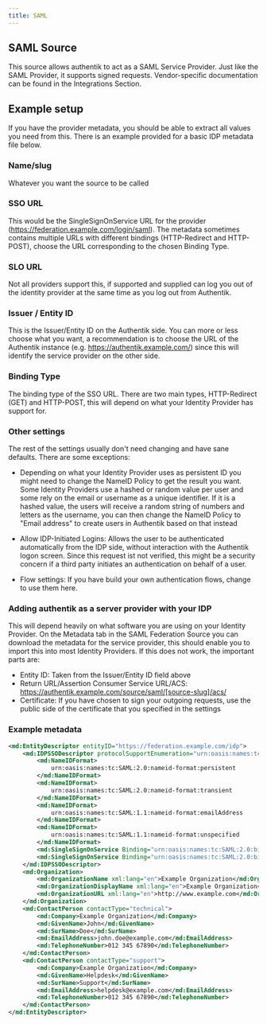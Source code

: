 ```yaml
---
title: SAML
---
```


## SAML Source

This source allows authentik to act as a SAML Service Provider. Just like the SAML Provider, it supports signed requests. Vendor-specific documentation can be found in the Integrations Section.

## Example setup
If you have the provider metadata, you should be able to extract all values you need from this. There is an example provided for a basic IDP metadata file below.

### Name/slug
Whatever you want the source to be called

### SSO URL
This would be the SingleSignOnService URL for the provider (https://federation.example.com/login/saml). The metadata sometimes contains multiple URLs with different bindings (HTTP-Redirect and HTTP-POST), choose the URL corresponding to the chosen Binding Type.

### SLO URL
Not all providers support this, if supported and supplied can log you out of the identity provider at the same time as you log out from Authentik.

### Issuer / Entity ID
This is the Issuer/Entity ID on the Authentik side. You can more or less choose what you want, a recommendation is to choose the URL of the Authentik instance (e.g. https://authentik.example.com/) since this will identify the service provider on the other side.

### Binding Type
The binding type of the SSO URL. There are two main types, HTTP-Redirect (GET) and HTTP-POST, this will depend on what your Identity Provider has support for.

### Other settings
The rest of the settings usually don't need changing and have sane defaults. There are some exceptions:

- Depending on what your Identity Provider uses as persistent ID you might need to change the NameID Policy to get the result you want. Some Identity Providers use a hashed or random value per user and some rely on the email or username as a unique identifier. If it is a hashed value, the users will receive a random string of numbers and letters as the username, you can then change the NameID Policy to "Email address" to create users in Authentik based on that instead

- Allow IDP-Initiated Logins: Allows the user to be authenticated automatically from the IDP side, without interaction with the Authentik logon screen. Since this request ist not verified, this might be a security concern if a third party initiates an authentication on behalf of a user.

- Flow settings: If you have build your own authentication flows, change to use them here.

### Adding authentik as a server provider with your IDP
This will depend heavily on what software you are using on your Identity Provider. On the Metadata tab in the SAML Federation Source you can download the metadata for the service provider, this should enable you to import this into most Identity Providers. If this does not work, the important parts are:

- Entity ID: Taken from the Issuer/Entity ID field above
- Return URL/Assertion Consumer Service URL/ACS: https://authentik.example.com/source/saml/[source-slug]/acs/
- Certificate: If you have chosen to sign your outgoing requests, use the public side of the certificate that you specified in the settings

### Example metadata
```xml
<md:EntityDescriptor entityID="https://federation.example.com/idp">
    <md:IDPSSODescriptor protocolSupportEnumeration="urn:oasis:names:tc:SAML:2.0:protocol" WantAuthnRequestsSigned="false">
        <md:NameIDFormat>
            urn:oasis:names:tc:SAML:2.0:nameid-format:persistent
        </md:NameIDFormat>
        <md:NameIDFormat>
            urn:oasis:names:tc:SAML:2.0:nameid-format:transient
        </md:NameIDFormat>
        <md:NameIDFormat>
            urn:oasis:names:tc:SAML:1.1:nameid-format:emailAddress
        </md:NameIDFormat>
        <md:NameIDFormat>
            urn:oasis:names:tc:SAML:1.1:nameid-format:unspecified
        </md:NameIDFormat>
        <md:SingleSignOnService Binding="urn:oasis:names:tc:SAML:2.0:bindings:HTTP-Redirect" Location="https://federation.example.com/login/saml/"/>
        <md:SingleSignOnService Binding="urn:oasis:names:tc:SAML:2.0:bindings:HTTP-POST" Location="https://federation.example.com/login/saml/"/>
    </md:IDPSSODescriptor>
    <md:Organization>
        <md:OrganizationName xml:lang="en">Example Organization</md:OrganizationName>
        <md:OrganizationDisplayName xml:lang="en">Example Organization</md:OrganizationDisplayName>
        <md:OrganizationURL xml:lang="en">http://www.example.com</md:OrganizationURL>
    </md:Organization>
    <md:ContactPerson contactType="technical">
        <md:Company>Example Organization</md:Company>
        <md:GivenName>John</md:GivenName>
        <md:SurName>Doe</md:SurName>
        <md:EmailAddress>john.doe@example.com</md:EmailAddress>
        <md:TelephoneNumber>012 345 67890</md:TelephoneNumber>
    </md:ContactPerson>
    <md:ContactPerson contactType="support">
        <md:Company>Example Organization</md:Company>
        <md:GivenName>Helpdesk</md:GivenName>
        <md:SurName>Support</md:SurName>
        <md:EmailAddress>helpdesk@example.com</md:EmailAddress>
        <md:TelephoneNumber>012 345 67890</md:TelephoneNumber>
    </md:ContactPerson>
</md:EntityDescriptor>
```